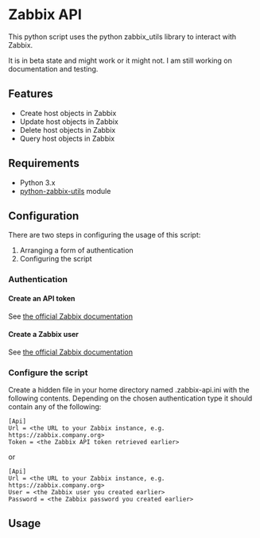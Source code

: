 # Zabbix API

This python script uses the python zabbix_utils library to interact with Zabbix.

It is in beta state and might work or it might not. I am still working on documentation and testing.

## Features
* Create host objects in Zabbix
* Update host objects in Zabbix
* Delete host objects in Zabbix
* Query host objects in Zabbix

## Requirements
* Python 3.x
* [python-zabbix-utils](https://github.com/zabbix/python-zabbix-utils) module

## Configuration
There are two steps in configuring the usage of this script:

1. Arranging a form of authentication
2. Configuring the script

### Authentication

#### Create an API token
See [the official Zabbix documentation](https://www.zabbix.com/documentation/current/en/manual/web_interface/frontend_sections/users/api_tokens)

#### Create a Zabbix user
See [the official Zabbix documentation](https://www.zabbix.com/documentation/current/en/manual/config/users_and_usergroups/user)

### Configure the script
Create a hidden file in your home directory named .zabbix-api.ini with the following contents. Depending on the chosen authentication type it should contain any of the following:

```
[Api]
Url = <the URL to your Zabbix instance, e.g. https://zabbix.company.org>
Token = <the Zabbix API token retrieved earlier>
```
or
```
[Api]
Url = <the URL to your Zabbix instance, e.g. https://zabbix.company.org>
User = <the Zabbix user you created earlier>
Password = <the Zabbix password you created earlier>
```

## Usage
